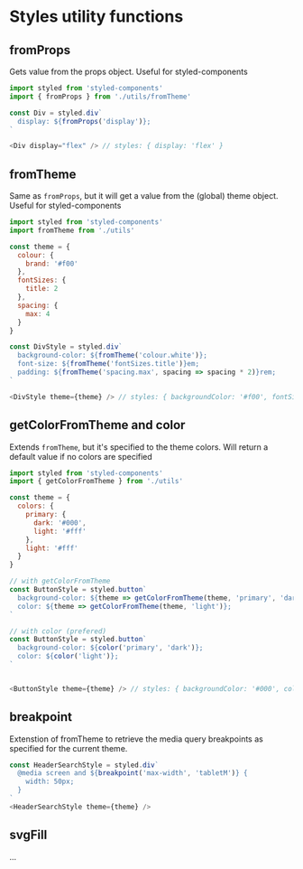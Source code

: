 # Styles utility functions

## fromProps

Gets value from the props object. Useful for styled-components

```js static
import styled from 'styled-components'
import { fromProps } from './utils/fromTheme'

const Div = styled.div`
  display: ${fromProps('display')};
`

<Div display="flex" /> // styles: { display: 'flex' }
```

## fromTheme

Same as `fromProps`, but it will get a value from the (global) theme object. Useful for styled-components

```js static
import styled from 'styled-components'
import fromTheme from './utils'

const theme = {
  colour: {
    brand: '#f00'
  },
  fontSizes: {
    title: 2
  },
  spacing: {
    max: 4
  }
}

const DivStyle = styled.div`
  background-color: ${fromTheme('colour.white')};
  font-size: ${fromTheme('fontSizes.title')}em;
  padding: ${fromTheme('spacing.max', spacing => spacing * 2)}rem;
`

<DivStyle theme={theme} /> // styles: { backgroundColor: '#f00', fontSize: '2em', padding: '8rem' }
```

## getColorFromTheme and color

Extends `fromTheme`, but it's specified to the theme colors. Will return a default value if no colors are specified

```js static
import styled from 'styled-components'
import { getColorFromTheme } from './utils'

const theme = {
  colors: {
    primary: {
      dark: '#000',
      light: '#fff'
    },
    light: '#fff'
  }
}

// with getColorFromTheme
const ButtonStyle = styled.button`
  background-color: ${theme => getColorFromTheme(theme, 'primary', 'dark')};
  color: ${theme => getColorFromTheme(theme, 'light')};
`

// with color (prefered)
const ButtonStyle = styled.button`
  background-color: ${color('primary', 'dark')};
  color: ${color('light')};
`


<ButtonStyle theme={theme} /> // styles: { backgroundColor: '#000', color: '#fff' }
```

## breakpoint
Extenstion of fromTheme to retrieve the media query breakpoints as specified for the current theme.

```js static
const HeaderSearchStyle = styled.div`
  @media screen and ${breakpoint('max-width', 'tabletM')} {
    width: 50px;
  }
`
<HeaderSearchStyle theme={theme} />
```


## svgFill

...
